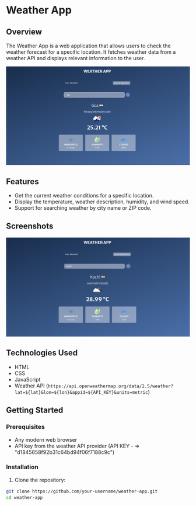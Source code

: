 # Weather App

## Overview
The Weather App is a web application that allows users to check the weather forecast for a specific location. It fetches weather data from a weather API and displays relevant information to the user.

![Weather App Preview ](./assets/Weather_3.png?raw=true " Weather App ")

## Features

- Get the current weather conditions for a specific location.
- Display the temperature, weather description, humidity, and wind speed.
- Support for searching weather by city name or ZIP code.

## Screenshots

![Weather App Preview ](./assets/Weather_5.png?raw=true " Weather App ")

## Technologies Used

- HTML
- CSS
- JavaScript
- Weather API (`https://api.openweathermap.org/data/2.5/weather?lat=${lat}&lon=${lon}&appid=${API_KEY}&units=metric`)

## Getting Started

### Prerequisites

- Any modern web browser
- API key from the weather API provider (API KEY - =>  "d1845658f92b31c64bd94f06f7188c9c")

### Installation

1. Clone the repository:

```bash
git clone https://github.com/your-username/weather-app.git
cd weather-app
